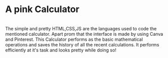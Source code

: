# A pink Calculator
<br>
The simple and pretty 
HTML,CSS,JS are the languages used to code the mentioned calculator. Apart prom that the interface is made by using Canva and Pinterest. This Calculator performs as the basic mathematical operations and saves the history of all the recent calculations. It performs efficiently at it's task and looks pretty while doing so! 